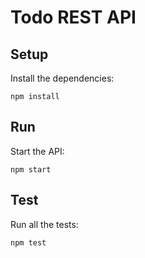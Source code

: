 # Todo REST API

## Setup

Install the dependencies:

```
npm install
```

## Run

Start the API:

```
npm start
```

## Test

Run all the tests:

```
npm test
```

